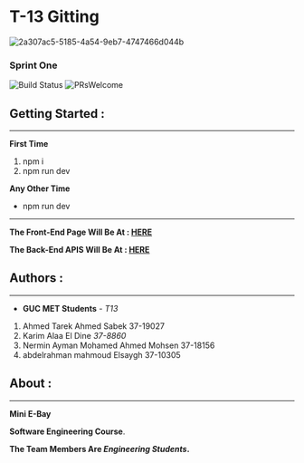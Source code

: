 # **T-13 Gitting**

![2a307ac5-5185-4a54-9eb7-4747466d044b](https://user-images.githubusercontent.com/36129107/36266896-546655e6-127b-11e8-8567-1b97ca6ed499.jpeg)

### **Sprint One**

![Build Status](https://semaphoreapp.com/api/v1/projects/d4cca506-99be-44d2-b19e-176f36ec8cf1/128505/badge.svg) ![PRsWelcome](https://img.shields.io/badge/PRs-welcome-brightgreen.svg?style=flat-square)



## **Getting Started** :
--------------------

**First Time**

1. npm i
2. npm run dev


**Any Other Time**

- npm run dev

----------------------------------------------

**The Front-End Page Will Be At : [HERE](http://localhost:4200)**

**The Back-End APIS Will Be At : [HERE](http://localhost:3000)**


## **Authors** :
------------
	

- **GUC MET Students** - _T13_
1. Ahmed Tarek Ahmed Sabek 	37-19027 
2. Karim Alaa El Dine      *37-8860*
3. Nermin Ayman Mohamed Ahmed Mohsen 37-18156
4. abdelrahman mahmoud Elsaygh 37-10305
## **About** :
-----------

**Mini E-Bay**

**Software Engineering Course**.

**The Team Members Are _Engineering Students_.**
